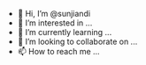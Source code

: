 - 👋 Hi, I’m @sunjiandi
- 👀 I’m interested in ...
- 🌱 I’m currently learning ...
- 💞️ I’m looking to collaborate on ...
- 📫 How to reach me ...

<!---
sunjiandi/sunjiandi is a ✨ special ✨ repository because its `README.md` (this file) appears on your GitHub profile.
You can click the Preview link to take a look at your changes.   //kkkkkkkkk
--->
